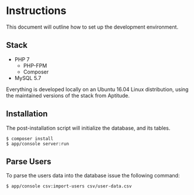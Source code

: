 # Instructions

This document will outline how to set up the development environment.

## Stack

* PHP 7
    * PHP-FPM
    * Composer
* MySQL 5.7

Everything is developed locally on an Ubuntu 16.04 Linux distribution, using
the maintained versions of the stack from Aptitude.

## Installation

The post-installation script will initialize the database, and its tables.

    $ composer install
    $ app/console server:run

## Parse Users

To parse the users data into the database issue the following command:

    $ app/console csv:import-users csv/user-data.csv
